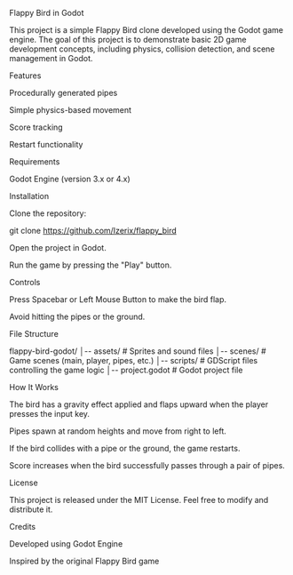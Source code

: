 Flappy Bird in Godot

This project is a simple Flappy Bird clone developed using the Godot game engine. The goal of this project is to demonstrate basic 2D game development concepts, including physics, collision detection, and scene management in Godot.

Features

Procedurally generated pipes

Simple physics-based movement

Score tracking

Restart functionality

Requirements

Godot Engine (version 3.x or 4.x)

Installation

Clone the repository:

git clone https://github.com/Izerix/flappy_bird

Open the project in Godot.

Run the game by pressing the "Play" button.

Controls

Press Spacebar or Left Mouse Button to make the bird flap.

Avoid hitting the pipes or the ground.

File Structure

flappy-bird-godot/
│-- assets/ # Sprites and sound files
│-- scenes/ # Game scenes (main, player, pipes, etc.)
│-- scripts/ # GDScript files controlling the game logic
│-- project.godot # Godot project file

How It Works

The bird has a gravity effect applied and flaps upward when the player presses the input key.

Pipes spawn at random heights and move from right to left.

If the bird collides with a pipe or the ground, the game restarts.

Score increases when the bird successfully passes through a pair of pipes.

License

This project is released under the MIT License. Feel free to modify and distribute it.

Credits

Developed using Godot Engine

Inspired by the original Flappy Bird game
